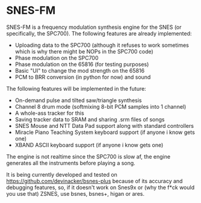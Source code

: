 # SNES-FM
SNES-FM is a frequency modulation synthesis engine for the SNES (or specifically, the SPC700).
The following features are already implemented:
- Uploading data to the SPC700 (although it refuses to work sometimes which is why there might be NOPs in the SPC700 code)
- Phase modulation on the SPC700
- Phase modulation on the 65816 (for testing purposes)
- Basic "UI" to change the mod strength on the 65816
- PCM to BRR conversion (in python for now) and sound

The following features will be implemented in the future:
- On-demand pulse and tilted saw/triangle synthesis 
- Channel 8 drum mode (softmixing 8-bit PCM samples into 1 channel)
- A whole-ass tracker for this
- Saving tracker data to SRAM and sharing .srm files of songs
- SNES Mouse and NTT Data Pad support along with standard controllers
- Miracle Piano Teaching System keyboard support (if anyone i know gets one)
- XBAND ASCII keyboard support (if anyone i know gets one)

The engine is not realtime since the SPC700 is slow af, the engine generates all the instruments before playing a song.

It is being currently developed and tested on https://github.com/devinacker/bsnes-plus because of its accuracy and debugging features, so, if it doesn't work on Snes9x or (why the f*ck would you use that) ZSNES, use bsnes, bsnes+, higan or ares.
